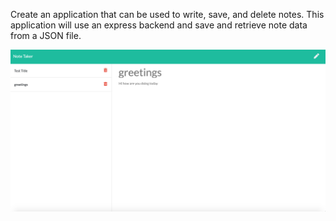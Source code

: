 Create an application that can be used to write, save, and delete notes. This application will use an express backend and save and retrieve note data from a JSON file.

![alt](Image/notetaker.png)

